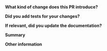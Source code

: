 <!-- Thanks for submitting a pull request! Please provide enough information so that others can review your pull request. -->

**What kind of change does this PR introduce?**

<!-- E.g. a bugfix, new scraper, refactoring, etc… -->

**Did you add tests for your changes?**

**If relevant, did you update the documentation?**

**Summary**

<!-- Explain the **motivation** for making this change. What existing problem does the pull request solve? -->
<!-- Try to link to an open issue for more information. -->

**Other information**
